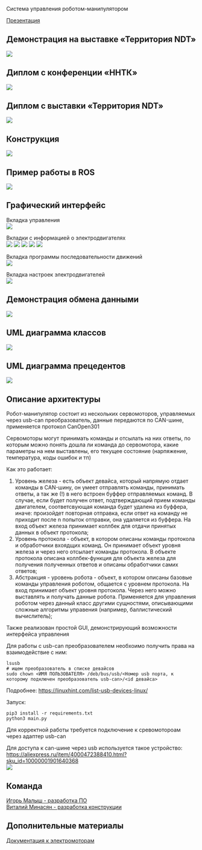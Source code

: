 Система управления роботом-манипулятором

[Презентация](https://docs.google.com/presentation/d/15_yC8rDs_KMLsT8r7TEIxtrsaSBIVCJt/edit?usp=sharing&ouid=100188907486347298259&rtpof=true&sd=true)

## Демонстрация на выставке «Территория NDT»
![](https://github.com/CepbluKot/roboticArm/blob/main/video.gif)

## Диплом с конференции «ННТК»
![](https://github.com/CepbluKot/roboticArm/blob/main/%D0%94%D0%B8%D0%BF%D0%BB%D0%BE%D0%BC%20%D0%9D%D0%9D%D0%A2%D0%9A_page-0001.jpg)

## Диплом с выставки «Территория NDT»
![](https://github.com/CepbluKot/roboticArm/blob/main/diploma_NDT.jpg)

## Конструкция
![](https://github.com/CepbluKot/roboticArm/blob/main/photo1687856753.jpeg)

## Пример работы в ROS
![](https://github.com/CepbluKot/roboticArm/blob/main/ROS-demo.gif)


## Графический интерфейс

Вкладка управления <br />
![](https://github.com/CepbluKot/roboticArm/blob/main/interface1.jpeg)

Вкладки с информацией о электродвигателях <br />
![](https://github.com/CepbluKot/roboticArm/blob/main/interface2.jpeg)
![](https://github.com/CepbluKot/roboticArm/blob/main/interface3.jpeg)
![](https://github.com/CepbluKot/roboticArm/blob/main/interface4.jpeg)
![](https://github.com/CepbluKot/roboticArm/blob/main/interface5.jpeg)
![](https://github.com/CepbluKot/roboticArm/blob/main/interface6.jpeg)

Вкладка программы последовательности движений <br />
![](https://github.com/CepbluKot/roboticArm/blob/main/interface7.jpeg)

Вкладка настроек электродвигателей <br />
![](https://github.com/CepbluKot/roboticArm/blob/main/interface8.jpeg)


## Демонстрация обмена данными 

![](https://github.com/CepbluKot/roboticArm/blob/main/data_example.png) </br>

## UML диаграмма классов 

![](https://github.com/CepbluKot/roboticArm/blob/main/class_diagram.png) </br>

## UML диаграмма прецедентов

![](https://github.com/CepbluKot/roboticArm/blob/main/precedent_diagram.png) </br>


## Описание архитектуры

Робот-манипулятор состоит из нескольких сервомоторов, управляемых через usb-can преобразователь, данные передаются по CAN-шине, применяется протокол CanOpen301

Сервомоторы могут принимать команды и отсылать на них ответы, по которым можно понять дошла ли команда до сервомотора, какие параметры на нем выставлены, его текущее состояние (нарпяжение, температура, коды ошибок и тп)

Как это работает:


1) Уровень железа - есть объект девайса, который напрямую отдает команды в CAN-шину, он умеет отправлять команды, принимать ответы, а так же (!) в него встроен буффер отправляемых команд. В случае, если будет получен ответ, подтверждающий прием команды двигателем, соответсвующая команда будет удалена из буффера, иначе: произойдет повторная отправка, если ответ на команду не приходит после n попыток отправки, она удаляется из буффера. На вход объект железа принимает коллбек для отдачи принятых данных в объект протокола;
2) Уровень протокола - объект, в котором описаны команды протокола и обработчики вхоядщих команд. Он принимает объект уровня железа и через него отсылает команды протокола. В объекте протокола описана коллбек-функция для объекта железа для получения полученных ответов и описаны обработчики самих ответов;
3) Абстракция - уровень робота - объект, в котором описаны базовые команды управления роботом, общается с уровнем протокола. На вход принимает объект уровня протокола. Через него можно выставлять и получать данные робота. Применяется для управления роботом через данный класс другими сущностями, описывающими сложные алгоритмы управения (например, баллистический вычислитель);


Также реализован простой GUI, демонстрирующий возможности интерфейса управления

Для работы с usb-can преобразователем необхоимо получить права на взаимодействие с ним:

```
lsusb
# ищем преобразователь в списке девайсов
sudo chown <ИМЯ ПОЛЬЗОВАТЕЛЯ> /deb/bus/usb/<Номер usb порта, к которому подключен преобразователь usb-can>/<id девайса>
```

Подробнее: https://linuxhint.com/list-usb-devices-linux/


Запуск:
```
pip3 install -r requirements.txt
python3 main.py
```

Для корректной работы требуется подключение к сревомотороам через адаптер usb-can <br />

Для доступа к can-шине через usb используется такое устройство: https://aliexpress.ru/item/4000472388410.html?sku_id=10000001901640368 <br />
![](https://ae04.alicdn.com/kf/H6d02e323135b46718cabcc51bcb68b0fr.jpg)



## Команда
[Игорь Малыш - разработка ПО](http://t.me/igmalysh) </br>
[Виталий Минасян - разработка конструкции](http://t.me/schwarzeseite) </br>


## Дополнительные материалы

[Документация к электромоторам](https://github.com/CepbluKot/roboticArm/blob/main/electrical_motor_documentation.pdf)
